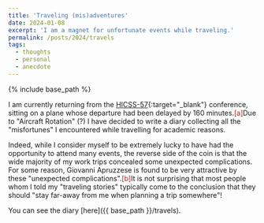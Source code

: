 ```yaml
---
title: 'Traveling (mis)adventures'
date: 2024-01-08
excerpt: 'I am a magnet for unfortunate events while traveling.'
permalink: /posts/2024/travels
tags:
  - thoughts
  - personal
  - anecdote
---
```


{% include base_path %}

I am currently returning from the [HICSS-57](https://hicss.hawaii.edu/program-hicss57/){:target="_blank"} conference, sitting on a plane whose departure had been delayed by 160 minutes.<span class="footnote"><a style="color:firebrick">[a]</a><span class="footnote_content">Due to "Aircraft Rotation" (?)</span></span> I have decided to write a diary collecting all the "misfortunes" I encountered while travelling for academic reasons. 

Indeed, while I consider myself to be extremely lucky to have had the opportunity to attend many events, the reverse side of the coin is that the wide majority of my work trips concealed some unexpected complications. For some reason, Giovanni Apruzzese is found to be very attractive by these "unexpected complications".<span class="footnote"><a style="color:firebrick">[b]</a><span class="footnote_content">It is not surprising that most people whom I told my "traveling stories" typically come to the conclusion that they should "stay far-away from me when planning a trip somewhere"!</span></span> 

You can see the diary [here]({{ base_path }}/travels). 